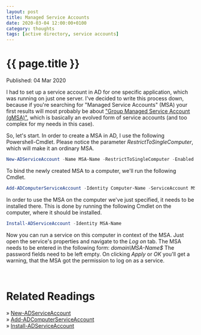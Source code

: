 ```yaml
---
layout: post
title: Managed Service Accounts
date: 2020-03-04 12:00:00+0100
category: thoughts
tags: [active directory, service accounts]
---
```


{{ page.title }}
================

<p class="meta">Published: 04 Mar 2020</p>

I had to set up a service account in AD for one specific application, which was running on just one server. I've decided to write this process down, because if you're searching for "Managed Service Accounts" (MSA) your first results will most probably be about ["Group Managed Service Account (gMSA)"](https://docs.microsoft.com/en-us/windows-server/security/group-managed-service-accounts/group-managed-service-accounts-overview), which is basically an evolved form of service accounts (and too complex for my needs in this case).

So, let's start. In order to create a MSA in AD, I use the following Powershell-Cmdlet. Please notice the parameter *RestrictToSingleComputer*, which will make it an ordinary MSA.
```powershell
New-ADServiceAccount -Name MSA-Name -RestrictToSingleComputer -Enabled $true
```

To bind the newly created MSA to a computer, we'll run the following Cmdlet.
```powershell
Add-ADComputerServiceAccount -Identity Computer-Name -ServiceAccount MSA-Name
```

In order to use the MSA on the computer we've just specified, it needs to be installed there. This is done by running the following Cmdlet on the computer, where it should be installed.
```powershell
Install-ADServiceAccount -Identity MSA-Name
```

Now you can run a service on this computer in context of the MSA. Just open the service's properties and navigate to the *Log on* tab. The MSA needs to be entered in the following form: *domain\\MSA-Name$*
The password fields need to be left empty. On clicking *Apply* or *OK* you'll get a warning, that the MSA got the permission to log on as a service.

<br>

Related Readings
================

&raquo; [New-ADServiceAccount](https://docs.microsoft.com/en-us/powershell/module/activedirectory/new-adserviceaccount)<br>
&raquo; [Add-ADComputerServiceAccount](https://docs.microsoft.com/en-us/powershell/module/activedirectory/add-adcomputerserviceaccount)<br>
&raquo; [Install-ADServiceAccount](https://docs.microsoft.com/en-us/powershell/module/activedirectory/Install-ADServiceAccount)<br>